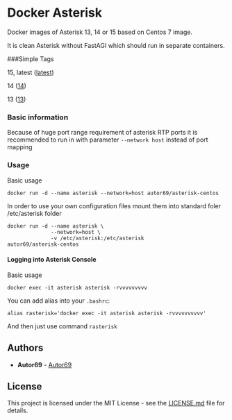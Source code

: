 # Docker Asterisk

Docker images of Asterisk 13, 14 or 15 based on Centos 7 image.

It is clean Asterisk without FastAGI which should run in separate containers.

###Simple Tags

15, latest ([latest](https://github.com/Autor69/docker-asterisk-centos/blob/master/15/Dockerfile))

14 ([14](https://github.com/Autor69/docker-asterisk-centos/blob/master/14/Dockerfile))

13 ([13](https://github.com/Autor69/docker-asterisk-centos/blob/master/13/Dockerfile))

### Basic information

Because of huge port range requirement of asterisk RTP ports it is recommended to run in with parameter `--network host` instead of port mapping

### Usage

Basic usage

```shell
docker run -d --name asterisk --network=host autor69/asterisk-centos
```

In order to use your own configuration files mount them into standard foler /etc/asterisk folder

```shell
docker run -d --name asterisk \
              --network=host \
              -v /etc/asterisk:/etc/asterisk
autor69/asterisk-centos
```

#### Logging into Asterisk Console
Basic usage

```shell
docker exec -it asterisk asterisk -rvvvvvvvvv
```

You can add alias into your `.bashrc`:

```
alias rasterisk='docker exec -it asterisk asterisk -rvvvvvvvvvv'
```

And then just use command `rasterisk`

## Authors

* **Autor69** - [Autor69](https://github.com/Autor69)

## License

This project is licensed under the MIT License - see the [LICENSE.md](LICENSE.md) file for details.
